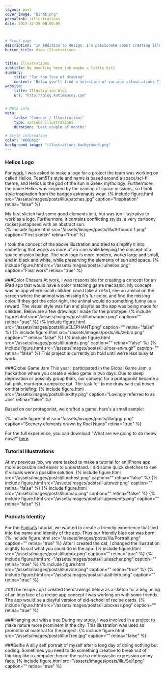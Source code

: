 ```yaml
---
layout: post
cover_image: "birds.png"
permalink: /illustrations
date: 2014-12-25 00:00:00



# Front page
description: "In addition to design, I'm passionate about creating illustrations" # Supports Markdown format
button_title: View illustrations 


title: Illustrations
subtitle: No doodling here (ok maybe a little bit)
summary: 
    title: "For the love of drawing"
    content: "Below you'll find a selection of various illustrations I've done recently. I believe illustrations can help communicate complex ideas in a fun, approachable way. Furthermore, they give a design a relatable personality and inject a human identity into technology. Generally I start with a loose sketch on paper, then take it into computer-land via Illustrator, Sketch, or occasionally Photoshop."
website:
    title: Illustration blog
    url: "http://blog.katiemacoy.com"


# Meta info
meta:
    tasks: "Concept / Illustrations"
    type: various illustrations
    duration: "Last couple of months"

# Style information
color: "#60BA62"
background_image: "illustrations_background.png"
---
```


### Helios Logo
For [work](http://www.team51.nl), I was asked to make a logo for a project the team was working on called Helios. Team51's style and name is based around a space/sci-fi theme, and Helios is the god of the sun in Greek mythology. Furthermore, the name Helios was inspired by the naming of space missions, so I took style inspiration from the badges astronauts wear.
{% include figure.html src="/assets/images/posts/illu/patches.jpg" caption="Inspiration" retina="false" %}

My first sketch had some good elements in it, but was too illustrative to work as a logo. Furthermore, it contains conflicting styles, a very cartoony rocket juxtaposed with an abstract sun.  
{% include figure.html src="/assets/images/posts/illu/Artboard 1.png" caption="First sketch" retina="true" %}

I took the concept of the above illustration and tried to simplify it into something that works as more of an icon while keeping the concept of a space mission badge. The new logo is more modern, works large and small, and in black and white, while preserving the elements of sun and space. 
{% include figure.html src="/assets/images/posts/illu/helios.png" caption="Final work" retina="true" %}

###Color Chasers
At [work](http://www.aliensareamongus.com), I was responsible for creating a concept for an iPad app that would have a color matching game mechanic. My concept was an app where small children could take an iPad, see an animal on the screen where the animal was missing it's fur color, and find the missing color. If they got the color right, the animal would do something funny as a reward. The visual style was fun and playful as the app was being made for children. Below are a few drawings I made for the prototype: 
{% include figure.html src="/assets/images/posts/illu/baboon.png" caption="" retina="true" %}
{% include figure.html src="/assets/images/posts/illu/ELEPHANT.png" caption="" retina="false" %}
{% include figure.html src="/assets/images/posts/illu/zebra.png" caption="" retina="false" %}
{% include figure.html src="/assets/images/posts/illu/birds.png" caption="" retina="false" %}
{% include figure.html src="/assets/images/posts/illu/roar-anim.gif" caption="" retina="false" %}
This project is currently on hold until we're less busy at work.  

###Global Game Jam 
This year I participated in the Global Game Jam, a hackathon where you create a video game in two days. Due to sleep deprivation or possibly group think, our concept for a protagonist became a fat, pink, murderous amputee cat. The task fell to me draw said cat based on that briefing:
{% include figure.html src="/assets/images/posts/illu/kitty.png" caption="Lovingly referred to as Joe" retina="false" %}

Based on our protagonist, we crafted a game, here's a small sample:

{% include figure.html src="/assets/images/posts/illu/ggg.png" caption="Scenery elements drawn by Roel Nuyts" retina="true" %}

For the full experience, you can download "What are we going to do meow now?" [here](http://globalgamejam.org/2015/games/what-are-we-going-do-meow).

### Tutorial Illustrations
At my previous job, we were tasked to make a tutorial for an iPhone app more accesible and easier to understand. I did some quick sketches to see if visuals were a possible solution.
{% include figure.html src="/assets/images/posts/illu/chest.png" caption="" retina="false" %}
{% include figure.html src="/assets/images/posts/illu/tower.png" caption="" retina="false" %}
{% include figure.html src="/assets/images/posts/illu/map.png" caption="" retina="false" %}
{% include figure.html src="/assets/images/posts/illu/presents.png" caption="" retina="false" %}

### Podcats Identity
For the [Podcats](http://www.katiemacoy.com/podcats) tutorial, we wanted to create a friendly experience that tied into the name and identity of the app. Thus our friendly blue cat was born: 
{% include figure.html src="/assets/images/posts/illu/Portrait.png" caption="" retina="true" %}
After I created the cat, I changed the illustration slightly to suit what you could do in the app: 
{% include figure.html src="/assets/images/posts/illu/box.png" caption="" retina="true" %}
{% include figure.html src="/assets/images/posts/illu/teacher.png" caption="" retina="true" %}
{% include figure.html src="/assets/images/posts/illu/vote.png" caption="" retina="true" %}
{% include figure.html src="/assets/images/posts/illu/athlete.png" caption="" retina="true" %}


###The recipe app
I created the drawings below as a sketch for a beginning of an interface of a recipe app concept I was working on with some friends. The app would be a playful version of old-school of recipe cards. 
{% include figure.html src="/assets/images/posts/illu/boxess.png" caption="" retina="true" %}

###Hanging out with a tree
During my study, I was involved in a project to make nature more prominent in the city. This illustration was used as promotional material for the project.
{% include figure.html src="/assets/images/posts/illu/Tree.jpg" caption="" retina="false" %}

###Selfie 
A silly self portrait of myself after a long day of doing nothing but coding. Sometimes you need to do something creative to break out of thinking like a computer: hence the not so enthusiastic expression on my face.
{% include figure.html src="/assets/images/posts/illu/Self.png" caption="" retina="true" %}

